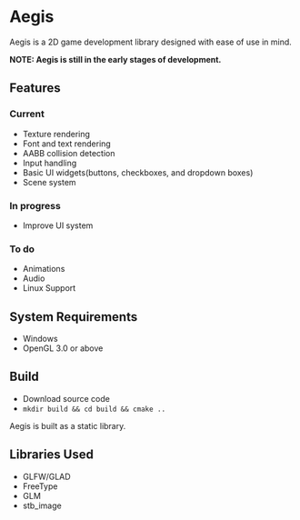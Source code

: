# Aegis

Aegis is a 2D game development library designed with ease of use in mind.

**NOTE: Aegis is still in the early stages of development.**
## Features
### Current
- Texture rendering
- Font and text rendering
- AABB collision detection
- Input handling
- Basic UI widgets(buttons, checkboxes, and dropdown boxes)
- Scene system

### In progress
- Improve UI system

### To do
- Animations
- Audio
- Linux Support

## System Requirements
- Windows
- OpenGL 3.0 or above

## Build
- Download source code
- `mkdir build && cd build && cmake ..`

Aegis is built as a static library.

## Libraries Used
- GLFW/GLAD
- FreeType
- GLM
- stb_image
